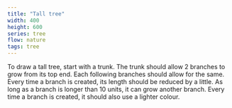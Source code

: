 ```yaml
---
title: "Tall tree"
width: 400
height: 600
series: tree
flow: nature
tags: tree
---
```


To draw a tall tree, start with a trunk. The trunk should allow 2 branches to grow from its top end. Each following branches should allow for the same. Every time a branch is created, its length should be reduced by a little. As long as a branch is longer than 10 units, it can grow another branch. Every time a branch is created, it should also use a lighter colour.
